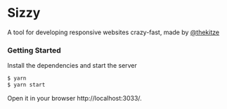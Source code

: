 # Sizzy
A tool for developing responsive websites crazy-fast, made by [@thekitze](http://kitze.io)

### Getting Started

Install the dependencies and start the server

```sh
$ yarn
$ yarn start
```

Open it in your browser http://localhost:3033/.
